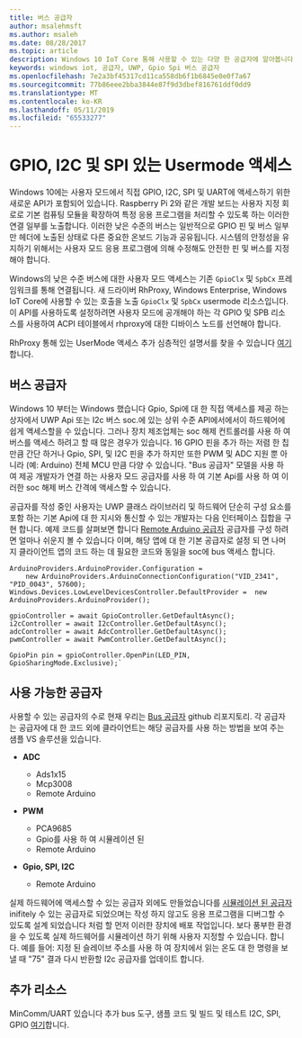 ```yaml
---
title: 버스 공급자
author: msalehmsft
ms.author: msaleh
ms.date: 08/28/2017
ms.topic: article
description: Windows 10 IoT Core 통해 사용할 수 있는 다양 한 공급자에 알아봅니다.
keywords: windows iot, 공급자, UWP, Gpio Spi 버스 공급자
ms.openlocfilehash: 7e2a3bf45317cd11ca558db6f1b6845e0e0f7a67
ms.sourcegitcommit: 77b86eee2bba3844e87f9d3dbef816761ddf0dd9
ms.translationtype: MT
ms.contentlocale: ko-KR
ms.lasthandoff: 05/11/2019
ms.locfileid: "65533277"
---
```

# <a name="usermode-access-to-gpio-i2c-and-spi"></a>GPIO, I2C 및 SPI 있는 Usermode 액세스

Windows 10에는 사용자 모드에서 직접 GPIO, I2C, SPI 및 UART에 액세스하기 위한 새로운 API가 포함되어 있습니다. Raspberry Pi 2와 같은 개발 보드는 사용자 지정 회로로 기본 컴퓨팅 모듈을 확장하여 특정 응용 프로그램을 처리할 수 있도록 하는 이러한 연결 일부를 노출합니다. 이러한 낮은 수준의 버스는 일반적으로 GPIO 핀 및 버스 일부만 헤더에 노출된 상태로 다른 중요한 온보드 기능과 공유됩니다. 시스템의 안정성을 유지하기 위해서는 사용자 모드 응용 프로그램에 의해 수정해도 안전한 핀 및 버스를 지정해야 합니다.

Windows의 낮은 수준 버스에 대한 사용자 모드 액세스는 기존 `GpioClx` 및 `SpbCx` 프레임워크를 통해 연결됩니다. 새 드라이버 RhProxy, Windows Enterprise, Windows IoT Core에 사용할 수 있는 호출을 노출 `GpioClx` 및 `SpbCx` usermode 리소스입니다. 이 API를 사용하도록 설정하려면 사용자 모드에 공개해야 하는 각 GPIO 및 SPB 리소스를 사용하여 ACPI 테이블에서 rhproxy에 대한 디바이스 노드를 선언해야 합니다.

RhProxy 통해 있는 UserMode 액세스 추가 심층적인 설명서를 찾을 수 있습니다 [여기](https://docs.microsoft.com/en-us/windows/uwp/devices-sensors/enable-usermode-access)합니다.

## <a name="bus-providers"></a>버스 공급자

Windows 10 부터는 Windows 했습니다 Gpio, Spi에 대 한 직접 액세스를 제공 하는 상자에서 UWP Api 또는 I2c 버스 soc.에 있는 상위 수준 API에서에서이 하드웨어에 쉽게 액세스할을 수 있습니다. 그러나 장치 제조업체는 soc 해제 컨트롤러를 사용 하 여 버스를 액세스 하려고 할 때 많은 경우가 있습니다. 16 GPIO 핀을 추가 하는 저렴 한 칩 만큼 간단 하거나 Gpio, SPI, 및 I2C 핀을 추가 하지만 또한 PWM 및 ADC 지원 뿐 아니라 (예: Arduino) 전체 MCU 만큼 다양 수 있습니다. "Bus 공급자" 모델을 사용 하 여 제공 개발자가 연결 하는 사용자 모드 공급자를 사용 하 여 기본 Api를 사용 하 여 이러한 soc 해제 버스 간격에 액세스할 수 있습니다.

공급자를 작성 중인 사용자는 UWP 클래스 라이브러리 및 하드웨어 단순히 구성 요소를 포함 하는 기본 Api에 대 한 지시와 통신할 수 있는 개발자는 다음 인터페이스 집합을 구현 합니다. 예제 코드를 살펴보면 합니다 [Remote Arduino 공급자](https://github.com/ms-iot/BusProviders/tree/develop/Arduino) 공급자를 구성 하려면 얼마나 쉬운지 볼 수 있습니다 이며, 해당 앱에 대 한 기본 공급자로 설정 되 면 나머지 클라이언트 앱의 코드 하는 데 필요한 코드와 동일을 soc에 bus 액세스 합니다.


```
ArduinoProviders.ArduinoProvider.Configuration = 
    new ArduinoProviders.ArduinoConnectionConfiguration("VID_2341", "PID_0043", 57600);
Windows.Devices.LowLevelDevicesController.DefaultProvider =  new ArduinoProviders.ArduinoProvider();

gpioController = await GpioController.GetDefaultAsync();
i2cController = await I2cController.GetDefaultAsync();
adcController = await AdcController.GetDefaultAsync();
pwmController = await PwmController.GetDefaultAsync();

GpioPin pin = gpioController.OpenPin(LED_PIN, GpioSharingMode.Exclusive);`
```

## <a name="available-providers"></a>사용 가능한 공급자

사용할 수 있는 공급자의 수로 현재 우리는 [Bus 공급자](https://github.com/ms-iot/BusProviders) github 리포지토리. 각 공급자는 공급자에 대 한 코드 외에 클라이언트는 해당 공급자를 사용 하는 방법을 보여 주는 샘플 VS 솔루션을 있습니다. 

- **ADC**
  - Ads1x15
  - Mcp3008
  - Remote Arduino

- **PWM**
  - PCA9685
  - Gpio를 사용 하 여 시뮬레이션 된
  - Remote Arduino
  
- **Gpio, SPI, I2C**
  - Remote Arduino

실제 하드웨어에 액세스할 수 있는 공급자 외에도 만들었습니다를 [시뮬레이션 된 공급자](https://github.com/ms-iot/BusProviders/tree/develop/SimulatedProvider) inifitely 수 있는 공급자로 되었으며는 작성 하지 않고도 응용 프로그램을 디버그할 수 있도록 설계 되었습니다 처럼 할 먼저 이러한 장치에 배포 작업입니다. 보다 풍부한 환경을 수 있도록 실제 하드웨어를 시뮬레이션 하기 위해 사용자 지정할 수 있습니다. 합니다. 예를 들어: 지정 된 슬레이브 주소를 사용 하 여 장치에서 읽는 온도 대 한 명령을 보낼 때 "75" 결과 다시 반환할 I2c 공급자를 업데이트 합니다.

## <a name="additional-resources"></a>추가 리소스

MinComm/UART 있습니다 추가 bus 도구, 샘플 코드 및 빌드 및 테스트 I2C, SPI, GPIO [여기](https://github.com/Microsoft/Windows-iotcore-samples/tree/develop/BusTools)합니다.

